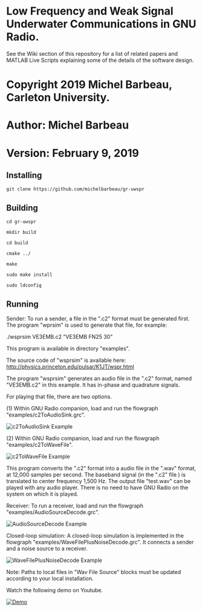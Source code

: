 #  Low Frequency and Weak Signal Underwater Communications in GNU Radio.

See the Wiki section of this repository for a list of related papers and MATLAB Live Scripts explaining some of the details of the software design.

# Copyright 2019 Michel Barbeau, Carleton University.
# Author: Michel Barbeau
# Version: February 9, 2019

## Installing

`git clone https://github.com/michelbarbeau/gr-uwspr`

## Building


```
cd gr-uwspr

mkdir build

cd build

cmake ../

make

sudo make install

sudo ldconfig

```

## Running

Sender: To run a sender, a file in the ".c2" format must be generated first. The program "wprsim" is used to generate that file, for example:

./wsprsim VE3EMB.c2 "VE3EMB FN25 30"

This program is available in directory "examples".

The source code of "wsprsim" is available here: http://physics.princeton.edu/pulsar/K1JT/wspr.html

The program "wsprsim" generates an audio file in the ".c2" format, named "VE3EMB.c2" in this example. It has in-phase and quadrature signals.

For playing that file, there are two options.

(1) Within GNU Radio companion, load and run the flowgraph "examples/c2ToAudioSink.grc".

![c2ToAudioSink Example](https://github.com/michelbarbeau/gr-uwspr/blob/master/examples/c2ToAudioSink.png)

(2) Within GNU Radio companion, load and run the flowgraph "examples/c2ToWaveFile".

![c2ToWaveFile Example](https://github.com/michelbarbeau/gr-uwspr/blob/master/examples/c2ToWaveFile.png)

This program converts the ".c2" format into a audio file in the ".wav" format, at 12,000 samples per second. The baseband signal (in the ".c2" file ) is translated to center frequency 1,500 Hz. The output file "test.wav" can be played with any audio player. There is no need to have GNU Radio on the system on which it is played.

Receiver: To run a receiver, load and run the flowgraph "examples/AudioSourceDecode.grc".

![AudioSourceDecode Example](https://github.com/michelbarbeau/gr-uwspr/blob/master/examples/AudioSourceDecode.png)

Closed-loop simulation: A closed-loop simulation is implemented in the flowgraph "examples/WaveFilePlusNoiseDecode.grc". It connects a sender and a noise source to a receiver.

![WaveFilePlusNoiseDecode Example](https://github.com/michelbarbeau/gr-uwspr/blob/master/examples/WaveFilePlusNoiseDecode.png)

Note: Paths to local files in "Wav File Source" blocks must be updated according to your local installation.

Watch the following demo on Youtube.

[![Demo](https://i1.ytimg.com/vi/98o4X0QdZ78/hqdefault.jpg)](https://youtu.be/98o4X0QdZ78)
